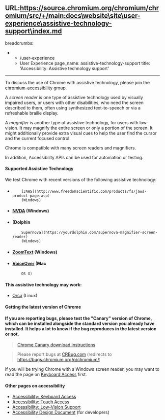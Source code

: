 URL:https://source.chromium.org/chromium/chromium/src/+/main:docs\website\site\user-experience\assistive-technology-support\index.md
---
breadcrumbs:
- - /user-experience
  - User Experience
page_name: assistive-technology-support
title: 'Accessibility: Assistive technology support'
---

To discuss the use of Chrome with assistive technology, please join the
[chromium-accessibility](http://groups.google.com/a/chromium.org/group/chromium-accessibility)
group.

A *screen reader* is one type of assistive technology used by visually impaired
users, or users with other disabilities, who need the screen described to them,
often using synthesized text-to-speech or via a refreshable braille display.

A *magnifier* is another type of assistive technology, for users with
low-vision. It may magnify the entire screen or only a portion of the screen. It
might additionally provide extra visual cues to help the user find the cursor
and the current focused control.

Chrome is compatible with many screen readers and magnifiers.

In addition, Accessibility APIs can be used for automation or testing.

#### **Supported Assistive Technology**

We test Chrome with recent versions of the following assistive technology:

*   ####
            [JAWS](http://www.freedomscientific.com/products/fs/jaws-product-page.asp)
            (Windows)
*   #### [NVDA](http://www.nvda-project.org/) (Windows)
*   #### [Dolphin
            Supernova](https://yourdolphin.com/supernova-magnifier-screen-reader)
            (Windows)
*   #### [ZoomText](http://www.aisquared.com/zoomtext) (Windows)
*   #### [VoiceOver](http://www.apple.com/accessibility/voiceover/) (Mac
            OS X)

#### This assistive technology may work:

*   [Orca](https://live.gnome.org/Orca) (Linux)

#### **Getting the latest version of Chrome**

#### If you are reporting bugs, please test the "Canary" version of Chrome, which can be installed alongside the standard version you already have installed. It helps a lot to know if the bug reproduces in the latest version or not.

> [Chrome Canary download
> instructions](https://www.google.com/url?sa=t&rct=j&q=&esrc=s&source=web&cd=1&cad=rja&ved=0CDcQFjAA&url=https%3A%2F%2Fwww.google.com%2Fintl%2Fen%2Fchrome%2Fbrowser%2Fcanary.html&ei=3x52UcGWPMGpiAKZhoBg&usg=AFQjCNEmCd7QnngnWgQiA5M_Vyvwzq71Vw&sig2=lTuBDKvb6i4xs7Ph8fZjGQ&bvm=bv.45580626,d.cGE)

> Please report bugs at [CRBug.com](http://CRBug.com) (redirects to
> <https://bugs.chromium.org/p/chromium/>)

If you will be trying Chrome with a Windows screen reader, you may want to read
the page on [Keyboard Access](/user-experience/keyboard-access) first.

#### Other pages on accessibility

*   [Accessibility: Keyboard Access](/user-experience/keyboard-access)
*   [Accessibility: Touch Access](/user-experience/touch-access)
*   [Accessibility: Low-Vision
            Support](/user-experience/low-vision-support)
*   [Accessibility Design
            Document](/developers/design-documents/accessibility) (for
            developers)

